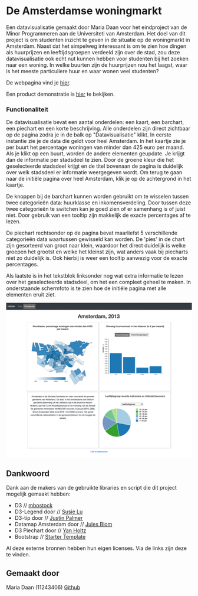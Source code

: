 # De Amsterdamse woningmarkt
Een datavisualisatie gemaakt door Maria Daan voor het eindproject van de Minor Programmeren aan de Universiteti van Amsterdam. Het doel van dit project is om studenten inzicht te geven in de situatie op de woningmarkt in Amsterdam. Naast dat het simpelweg interessant is om te zien hoe dingen als huurprijzen en leeftijdsgroepen verdeeld zijn over de stad, zou deze datavisualisatie ook echt nut kunnen hebben voor studenten bij het zoeken naar een woning. In welke buurten zijn de huurprijzen nou het laagst, waar is het meeste particuliere huur en waar wonen veel studenten?

De webpagina vind je [hier](https://mariadaan.github.io/Project/).

Een product demonstratie is [hier](https://youtube.com) te bekijken.

### Functionaliteit
De datavisualisatie bevat een aantal onderdelen: een kaart, een barchart, een piechart en een korte beschrijving. Alle onderdelen zijn direct zichtbaar op de pagina zodra je in de balk op "Datavisualisatie" klikt. In eerste instantie zie je de data die geldt voor heel Amsterdam. In het kaartje zie je per buurt het percentage woningen van minder dan 425 euro per maand. Als je klikt op een buurt, worden de andere elementen geupdate. Je krijgt dan de informatie per stadsdeel te zien. Door de groene kleur die het geselecteerde stadsdeel krijgt en de titel bovenaan de pagina is duidelijk over welk stadsdeel er informatie weergegeven wordt. Om terug te gaan naar de initiële pagina over heel Amsterdam, klik je op de achtergrond in het kaartje.

De knoppen bij de barchart kunnen worden gebruikt om te wisselen tussen twee categorieën data: huurklasse en inkomensverdeling. Door tussen deze twee categorieën te switchen kan je goed zien of er samenhang is of juist niet. Door gebruik van een tooltip zijn makkelijk de exacte percentages af te lezen.

De piechart rechtsonder op de pagina bevat maarliefst 5 verschillende categorieën data waartussen gewisseld kan worden. De 'pies' in de chart zijn gesorteerd van groot naar klein, waardoor het direct duidelijk is welke groepen het grootst en welke het kleinst zijn, wat anders vaak bij piecharts niet zo duidelijk is. Ook hierbij is weer een tooltip aanwezig voor de exacte percentages.

Als laatste is in het tekstblok linksonder nog wat extra informatie te lezen over het geselecteerde stadsdeel, om het een compleet geheel te maken. In onderstaande schermfoto is te zien hoe de initiële pagina met alle elementen eruit ziet.

![blah](https://github.com/mariadaan/Project/blob/master/doc/screen.jpg)


## Dankwoord
Dank aan de makers van de gebruikte libraries en script die dit project mogelijk gemaakt hebben:
- D3 // [mbostock](https://d3js.org/)
- D3-Legend door // [Susie Lu](http://d3-legend.susielu.com/)
- D3-tip door // [Justin Palmer](https://github.com/caged/d3-tip)
- Datamap Amsterdam door // [Jules Blom](http://bl.ocks.org/JulesBlm/918e2987805c7189f568d95a4e8855b4)
- D3 Piechart door // [Yan Holtz](https://www.d3-graph-gallery.com/graph/pie_changeData.html)
- Bootstrap // [Starter Template](https://getbootstrap.com/docs/4.3/examples/starter-template/)

Al deze externe bronnen hebben hun eigen licenses. Via de links zijn deze te vinden.

## Gemaakt door
Maria Daan (11243406) [Github](https://github.com/mariadaan)
